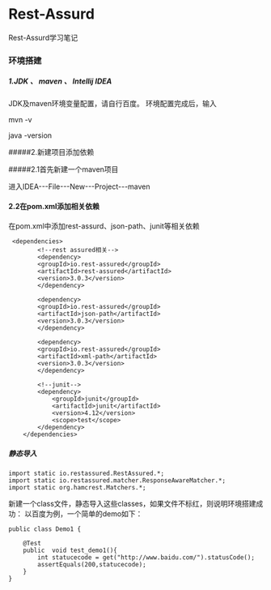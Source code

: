 # Rest-Assurd
Rest-Assurd学习笔记

### 环境搭建
##### 1.JDK 、 maven 、 Intellij IDEA
JDK及maven环境变量配置，请自行百度。
环境配置完成后，输入

mvn -v 

java -version

#####2.新建项目添加依赖

#####2.1首先新建一个maven项目

进入IDEA---File---New---Project---maven

#### 2.2在pom.xml添加相关依赖
在pom.xml中添加rest-assurd、json-path、junit等相关依赖

``````
 <dependencies>
        <!--rest assured相关-->
        <dependency>
        <groupId>io.rest-assured</groupId>
        <artifactId>rest-assured</artifactId>
        <version>3.0.3</version>
        </dependency>

        <dependency>
        <groupId>io.rest-assured</groupId>
        <artifactId>json-path</artifactId>
        <version>3.0.3</version>
        </dependency>

        <dependency>
        <groupId>io.rest-assured</groupId>
        <artifactId>xml-path</artifactId>
        <version>3.0.3</version>
        </dependency>

        <!--junit-->
        <dependency>
            <groupId>junit</groupId>
            <artifactId>junit</artifactId>
            <version>4.12</version>
            <scope>test</scope>
        </dependency>
    </dependencies>
``````    
##### 静态导入
``````
import static io.restassured.RestAssured.*;
import static io.restassured.matcher.ResponseAwareMatcher.*;
import static org.hamcrest.Matchers.*;

``````

新建一个class文件，静态导入这些classes，如果文件不标红，则说明环境搭建成功：
以百度为例，一个简单的demo如下：

``````
public class Demo1 {

    @Test
    public  void test_demo1(){
        int statucecode = get("http://www.baidu.com/").statusCode();
        assertEquals(200,statucecode);
    }
}
``````